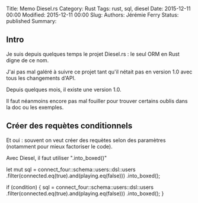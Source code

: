 Title: Memo Diesel.rs
Category: Rust
Tags: rust, sql, diesel
Date: 2015-12-11 00:00
Modified: 2015-12-11 00:00
Slug: 
Authors: Jérémie Ferry
Status: published
Summary:

## Intro

Je suis depuis quelques temps le projet Diesel.rs : le seul ORM en Rust digne de ce nom.

J'ai pas mal galéré à suivre ce projet tant qu'il nétait pas en version 1.0 avec tous les changements d'API.

Depuis quelques mois, il existe une version 1.0.

Il faut néanmoins encore pas mal fouiller pour trouver certains oublis dans la doc ou les exemples.

## Créer des requètes conditionnels

Et oui : souvent on veut créer des requètes selon des paramètres (notamment pour mieux factoriser le code).

Avec Diesel, il faut utiliser ".into_boxed()"

let mut sql = connect_four::schema::users::dsl::users
.filter(connected.eq(true).and(playing.eq(false)))
.into_boxed();

if (condition) {
    sql = connect_four::schema::users::dsl::users
    .filter(connected.eq(true).and(playing.eq(false)))
    .into_boxed();
}


